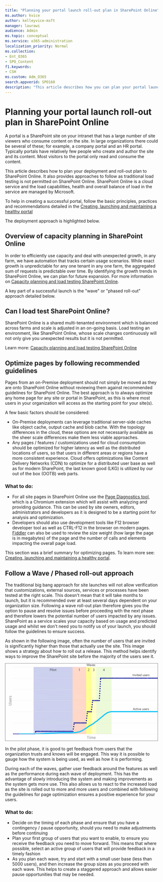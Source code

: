 ```yaml
---
title: "Planning your portal launch roll-out plan in SharePoint Online"
ms.author: kvice
author: kelleyvice-msft
manager: laurawi
audience: Admin
ms.topic: conceptual
ms.service: o365-administration
localization_priority: Normal
ms.collection: 
- Ent_O365
- SPO_Content
f1.keywords:
- CSH
ms.custom: Adm_O365
search.appverid: SPO160
description: "This article describes how you can plan your portal launch in SharePoint Online and what steps to take for a successful launch"
---
```


# Planning your portal launch roll-out plan in SharePoint Online

A portal is a SharePoint site on your intranet that has a large number of site viewers who consume content on the site. In large organizations there could be several of these; for example, a company portal and an HR portal. Typically portals have relatively few people who create and author the site and its content. Most visitors to the portal only read and consume the content.

This article describes how to plan your deployment and roll-out plan to SharePoint Online. It also provides approaches to follow as traditional load testing is not permitted on SharePoint Online. SharePoint Online is a cloud service and the load capabilities, health and overall balance of load in the service are managed by Microsoft.

To help in creating a successful portal, follow the basic principles, practices and recommendations detailed in the [Creating, launching and maintaining a healthy portal](https://go.microsoft.com/fwlink/?linkid=2105838) 

The deployment approach is highlighted below.

## Overview of capacity planning in SharePoint Online
In order to efficiently use capacity and deal with unexpected growth, in any farm, we have automation that tracks certain usage scenarios. While exact growth is unpredictable for any one tenant in any one farm, the aggregated sum of requests is predictable over time. By identifying the growth trends in SharePoint Online, we can plan for future expansion. For more information on [Capacity planning and load testing SharePoint Online](https://docs.microsoft.com/office365/enterprise/capacity-planning-and-load-testing-sharepoint-online).

A key part of a successful launch is the "wave" or "phased roll-out" approach detailed below. 

## Can I load test SharePoint Online?
SharePoint Online is a shared multi-tenanted environment which is balanced across farms and scale is adjusted in an on-going basis. Load testing an environment, like SharePoint Online, whose scale changes continuously will not only  give you unexpected results but it is not permitted. 

Learn more:  [Capacity planning and load testing SharePoint Online](https://docs.microsoft.com/office365/enterprise/capacity-planning-and-load-testing-sharepoint-online)

## Optimize pages by following recommended guidelines
Pages from an on-Premise deployment should not simply be moved as they are onto SharePoint Online without reviewing them against recommended guidelines for SharePoint Online. The best approach is to always optimize any home page for any site or portal in SharePoint, as this is where most users in your organization will access as the starting point for your site(s).

A few basic factors should be considered:
- On-Premise deployments can leverage traditional server-side caches like object cache, output cache and blob cache. With the topology differences in the cloud, these options are not necessarily available as the sheer scale differences make them less viable approaches.
- Any pages / features / customizations used for cloud consumption should be optimized for higher latency as well as the distributed locations of users, so that users in different areas or regions have a more consistent experience. Cloud offers optimizations like Content Delivery Networks (CDN) to optimize for a distributed user base as well as for modern SharePoint, the last known good (LKG) is utilized by our out of the box (OOTB) web parts.

### What to do:
 - For all site pages in SharePoint Online use the [Page Diagnostics tool](https://aka.ms/perftool), which is a Chromium extension which will assist with analyzing and providing guidance. This can be used by site owners, editors, administrators and developers as it is designed to be a starting point for analysis and optimization.
 - Developers should also use development tools like F12 browser developer tool as well as CTRL-F12 in the browser on modern pages. [Fiddler](https://www.telerik.com/download/fiddler) can also be used to review the size weight (how large the page is in megabytes) of the page and the number of calls and elements impacting the overall page load. 

This section was a brief summary for optimizing pages.  To learn more see:  [Creating, launching and maintaining a healthy portal](https://go.microsoft.com/fwlink/?linkid=2105838).

## Follow a Wave / Phased roll-out approach
The traditional big bang approach for site launches will not allow verification that customizations, external sources, services or processes have been tested at the right scale. This doesn't mean that it will take months to launch, but it is recommended over at least several days dependent on your organization size. Following a wave roll-out plan therefore gives you the option to pause and resolve issues before proceeding with the next phase and therefore lowers the potential number of users impacted by any issues. SharePoint as a service scales your capacity based on usage and predicted usage and whilst we don't need you to notify us of your launch, you should follow the guidelines to ensure success.
  
As shown in the following image, often the number of users that are invited is significantly higher than those that actually use the site. This image shows a strategy about how to roll out a release. This method helps identify ways to improve the SharePoint site before the majority of the users see it.
  
![Graph showing invited and active users](media/0bc14a20-9420-4986-b9b9-fbcd2c6e0fb9.png)
  
In the pilot phase, it is good to get feedback from users that the organization trusts and knows will be engaged. This way it is possible to gauge how the system is being used, as well as how it is performing.
  
During each of the waves, gather user feedback around the features as well as the performance during each wave of deployment. This has the advantage of slowly introducing the system and making improvements as the system gets more use. This also allows us to react to the increased load as the site is rolled out to more and more users and combined with following the guidelines for page optimization ensures a positive experience for your users.

### What to do:
- Decide on the timing of each phase and ensure that you have a contingency / pause opportunity, should you need to make adjustments before continuing
- Plan your first group of users that you want to enable, to ensure you receive the feedback you need to move forward. This means that where possible, select an active group of users that will provide feedback in a timely fashion
- As you plan each wave, try and start with a small user base (less than 5000 users), and then increase the group sizes as you proceed with each wave. This helps to create a staggered approach and allows easier pause opportunities that may be needed.
